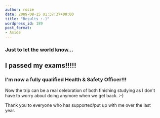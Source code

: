 ```yaml
---
author: rosie
date: 2009-08-15 01:37:37+00:00
title: "Results :-)"
wordpress_id: 189
post_format:
- Aside
---
```


### Just to let the world know...




## I passed my exams!!!!!




### I'm now a fully qualified Health & Safety Officer!!!


Now the trip can be a real celebration of both finishing studying as I don't have to worry about doing anymore when we get back. :-)

Thank you to everyone who has supported/put up with me over the last year.
